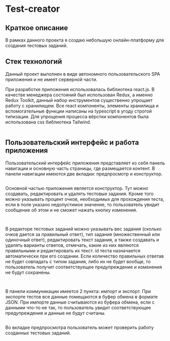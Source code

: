 # Test-creator

## Краткое описание

<p>
В рамках данного проекта я создаю небольшую онлайн-платформу для создания тестовых заданий.
</p>

## Стек технологий

<p>
Данный проект выполнен в виде автономного пользовательского SPA приложения и не имеет серверной части.
</p>
<p>
При разработке приложения использовалась библиотека react.js. В качестве менеджера состояний был использован Redux, а именно Redux Toolkit, данный набор инструментов существенно упрощает работу с хранилищем. Все react компоненты, элементы хранилища и вспомогательные функции написаны на typescript в угоду строгой типизации. Для упрощения процесса вёрстки компонентов была использована css библиотека Tailwind. 
</p>
<p>
  <img src=""/>
</p>

## Пользовательский интерфейс и работа приложения

<p>
  Пользовательский интерфейс приложения представляет из себя панель навигации и основную часть страницы, где размещается контент. В панели навигации имеются две вкладки: предпросмотр и конструктор. 
</p>

<p>
  <img src=""/>
</p>

<p>
  Основной частью приложения является конструктор. Тут можно создавать, редактировать и удалять тестовые задания. Кроме того можно указывать процент очков, необходимых для прохождения теста, если в поле указано недопустимое значение, то пользователь увидит сообщение об этом и не сможет нажать кнопку изменения.  
</p>

<p>
  <img src=""/>
</p>

<p>
  <img src=""/>
</p>

<p>
  В редакторе тестовых заданий можно указывать вес задания (сколько очков дается за правильный ответ), тип задания (множественный или одиночный ответ), редактировать текст задания, а также создавать и удалять варианты ответов, отмечать, какие из них являются правильными и редактировать их текст. id теста назначается автоматически при его создании. Если количество правильных ответав не будет совпадать с типом задания, либо их не будет вообще, то пользователь получит соответствуещее предупреждение и изменения не будут сохранены. 
</p>

<p>
  <img src=""/>
</p>

<p>
  <img src=""/>
</p>

<p>
  В панели коммуникации имеется 2 пункта: импорт и экспорт. При экспорте тестов все данные помещаются в буфер обмена в формате JSON. При импорте данные считываются из буфера обмена, если с данными что-то не так, то пользователь увидит соответствующее предупреждение и данные не будут считаны.
</p>

<p>
  <img src=""/>
</p>

<p>
  Во вкладке предпросмотра пользователь может проверить работу созданных тестовых заданий.
</p>
